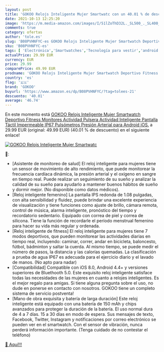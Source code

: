 ```yaml
---
layout: post
title: 'GOKOO Relojs Inteligente Mujer Smartwatc con un 40.01 % de descuento'
date: 2021-10-13 12:25:20
image: 'https://m.media-amazon.com/images/I/51lZoThD32L._SL500_._SL400_.jpg'
comments: true
category: ofertas
author: 'tole.es'
slug: 'B08PVHNFYC-es GOKOO Relojs Inteligente Mujer Smartwatch Deportivo...'
sku: 'B08PVHNFYC-es'
tags: [ 'Electrónica','Smartwatches','Tecnología para vestir','android','gokoo', ]
actualPrice: 29.99 EUR
currency: EUR
price: 29.99
comparePrice: 49.99 EUR
prodname: 'GOKOO Relojs Inteligente Mujer Smartwatch Deportivo Fitness Monitores Actividad Pulsera Actividad Inteligente Pantalla Táctil Impermeable IP67 Pulsómetros Presión Arterial para Android iOS.'
country: 'es'
flag: '🇪🇸'
brand: 'GOKOO'
buyurl: 'https://www.amazon.es/dp/B08PVHNFYC/?tag=tolees-21'
descuento: '40.01'
average: '46.74'
---
```


En este momento está [GOKOO Relojs Inteligente Mujer Smartwatch Deportivo Fitness Monitores Actividad Pulsera Actividad Inteligente Pantalla Táctil Impermeable IP67 Pulsómetros Presión Arterial para Android iOS.](https://www.amazon.es/dp/B08PVHNFYC/?tag=tolees-21) a 29.99 EUR (original: 49.99 EUR) (40.01 %  de descuento) en el siguiente enlace!

[![GOKOO Relojs Inteligente Mujer Smartwatc](https://m.media-amazon.com/images/I/51lZoThD32L._SL500_._SL400_.jpg)](https://www.amazon.es/dp/B08PVHNFYC/?tag=tolees-21)

🔎:

- [Asistente de monitoreo de salud] El reloj inteligente para mujeres tiene un sensor de movimiento de alto rendimiento, que puede monitorear la frecuencia cardíaca dinámica, la presión arterial y el oxígeno en sangre en tiempo real. Puede realizar un seguimiento de su sueño y analizar la calidad de su sueño para ayudarlo a mantener buenos hábitos de sueño y dormir mejor. (No disponible como datos médicos).
- [Reloj inteligente femenino] La pantalla IPS redonda de 1.08 pulgadas, con alta sensibilidad y fluidez, puede brindar una excelente experiencia de visualización y tiene funciones como ajuste de brillo, cámara remota, control de música, alarma inteligente, pronóstico del tiempo y recordatorio sedentario. Equipado con correa de piel y correa de silicona. Tiene la función de recordarle el período menstrual femenino para hacer su vida más regular y ordenada.
- [Reloj inteligente de fitness] El reloj inteligente para mujeres tiene 7 modos deportivos, que pueden monitorear las actividades diarias en tiempo real, incluyendo: caminar, correr, andar en bicicleta, baloncesto, fútbol, ​​bádminton y saltar la cuerda. Al mismo tiempo, se puede medir el número de pasos, la distancia y las calorías quemadas. La clasificación a prueba de agua IP67 es adecuada para el ejercicio diario y el lavado de manos. (No apto para nadar)
- [Compatibilidad] Compatible con iOS 8.0, Android 4.4+ y versiones superiores de Bluethooth 5.0. Este exquisito reloj inteligente satisface todas las necesidades de las mujeres en cuanto a relojes inteligentes. Es el mejor regalo para amigas. Si tiene alguna pregunta sobre el uso, no dude en ponerse en contacto con nosotros. GOKOO tiene un completo sistema de servicio postventa!
- [Mano de obra exquisita y batería de larga duración] Este reloj inteligente está equipado con una batería de 150 mAh y chips avanzados para proteger la duración de la batería. El uso normal dura de 4 a 7 días. 15 a 30 días en modo de espera. Sus mensajes de texto, Facebook, Twitter, Instagram y notificaciones por correo electrónico se pueden ver en el smartwatch. Con el sensor de vibración, nunca perderá información importante. (Tenga cuidado de no contestar el teléfono)

[🛒 Aquí!!!](https://www.amazon.es/dp/B08PVHNFYC/?tag=tolees-21)
